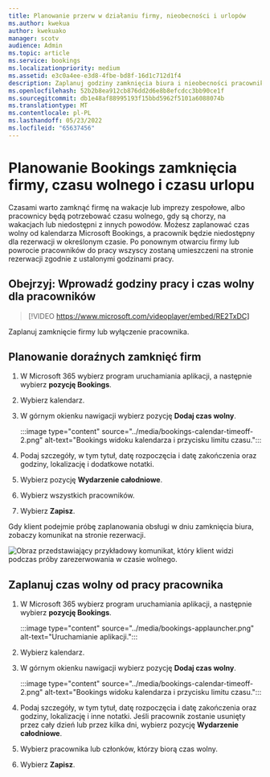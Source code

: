 ```yaml
---
title: Planowanie przerw w działaniu firmy, nieobecności i urlopów
ms.author: kwekua
author: kwekuako
manager: scotv
audience: Admin
ms.topic: article
ms.service: bookings
ms.localizationpriority: medium
ms.assetid: e3c0a4ee-e3d8-4fbe-bd8f-16d1c712d1f4
description: Zaplanuj godziny zamknięcia biura i nieobecności pracownika z kalendarza aplikacji Bookings, aby pracownicy mogli być oznaczani jako niedostępni dla rezerwacji w określonych godzinach.
ms.openlocfilehash: 52b2b8ea912cb876dd2d6e8b8efcdcc3bb90ce1f
ms.sourcegitcommit: db1e48af88995193f15bbd5962f5101a6088074b
ms.translationtype: MT
ms.contentlocale: pl-PL
ms.lasthandoff: 05/23/2022
ms.locfileid: "65637456"
---
```

# <a name="schedule-bookings-business-closures-time-off-and-vacation-time"></a>Planowanie Bookings zamknięcia firmy, czasu wolnego i czasu urlopu

Czasami warto zamknąć firmę na wakacje lub imprezy zespołowe, albo pracownicy będą potrzebować czasu wolnego, gdy są chorzy, na wakacjach lub niedostępni z innych powodów. Możesz zaplanować czas wolny od kalendarza Microsoft Bookings, a pracownik będzie niedostępny dla rezerwacji w określonym czasie. Po ponownym otwarciu firmy lub powrocie pracowników do pracy wszyscy zostaną umieszczeni na stronie rezerwacji zgodnie z ustalonymi godzinami pracy.

## <a name="watch-enter-business-hours-and-time-off-for-employees"></a>Obejrzyj: Wprowadź godziny pracy i czas wolny dla pracowników

> [!VIDEO https://www.microsoft.com/videoplayer/embed/RE2TxDC]

Zaplanuj zamknięcie firmy lub wyłączenie pracownika.

## <a name="schedule-ad-hoc-business-closures"></a>Planowanie doraźnych zamknięć firm

1. W Microsoft 365 wybierz program uruchamiania aplikacji, a następnie wybierz **pozycję Bookings**.

1. Wybierz kalendarz. 

1. W górnym okienku nawigacji wybierz pozycję **Dodaj czas wolny**.

   :::image type="content" source="../media/bookings-calendar-timeoff-2.png" alt-text="Bookings widoku kalendarza i przycisku limitu czasu.":::

1. Podaj szczegóły, w tym tytuł, datę rozpoczęcia i datę zakończenia oraz godziny, lokalizację i dodatkowe notatki.

1. Wybierz pozycję **Wydarzenie całodniowe**.

1. Wybierz wszystkich pracowników.

1. Wybierz **Zapisz**.

Gdy klient podejmie próbę zaplanowania obsługi w dniu zamknięcia biura, zobaczy komunikat na stronie rezerwacji.

   ![Obraz przedstawiający przykładowy komunikat, który klient widzi podczas próby zarezerwowania w czasie wolnego.](../media/bookings-timeoff-message.png)

## <a name="schedule-employee-time-off"></a>Zaplanuj czas wolny od pracy pracownika

1. W Microsoft 365 wybierz program uruchamiania aplikacji, a następnie wybierz **pozycję Bookings**.

   :::image type="content" source="../media/bookings-applauncher.png" alt-text="Uruchamianie aplikacji.":::

1. Wybierz kalendarz.

1. W górnym okienku nawigacji wybierz pozycję **Dodaj czas wolny**.

   :::image type="content" source="../media/bookings-calendar-timeoff-2.png" alt-text="Bookings widoku kalendarza i przycisku limitu czasu.":::

1. Podaj szczegóły, w tym tytuł, datę rozpoczęcia i datę zakończenia oraz godziny, lokalizację i inne notatki. Jeśli pracownik zostanie usunięty przez cały dzień lub przez kilka dni, wybierz pozycję **Wydarzenie całodniowe**.

1. Wybierz pracownika lub członków, którzy biorą czas wolny.

1. Wybierz **Zapisz**.
